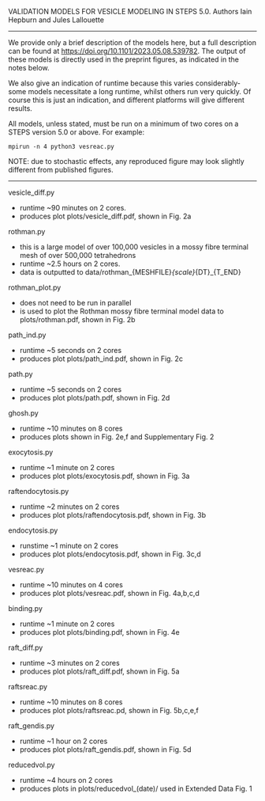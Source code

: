 
VALIDATION MODELS FOR VESICLE MODELING IN STEPS 5.0. 
Authors Iain Hepburn and Jules Lallouette

---------------------------------------------------------------------

We provide only a brief description of the models here, but a full description can be found at https://doi.org/10.1101/2023.05.08.539782. 
The output of these models is directly used in the preprint figures, as indicated in the notes below. 

We also give an indication of runtime because this varies considerably- some models necessitate a long runtime, whilst others run very quickly. Of course this is just an indication, and different platforms will give different results.  

All models, unless stated, must be run on a minimum of two cores on a STEPS version 5.0 or above. For example:
 ```
 mpirun -n 4 python3 vesreac.py
 ```

NOTE: due to stochastic effects, any reproduced figure may look slightly different from published figures. 

---------------------------------------------------------------------


vesicle_diff.py
 - runtime ~90 minutes on 2 cores. 
 - produces plot plots/vesicle_diff.pdf, shown in Fig. 2a

rothman.py
 - this is a large model of over 100,000 vesicles in a mossy fibre terminal mesh of over 500,000 tetrahedrons
 - runtime ~2.5 hours on 2 cores.
 - data is outputted to data/rothman_{MESHFILE}_{scale}_{DT}_{T_END}

rothman_plot.py
 - does not need to be run in parallel
 - is used to plot the Rothman mossy fibre terminal model data to plots/rothman.pdf, shown in Fig. 2b 

path_ind.py
 - runtime ~5 seconds on 2 cores 
 - produces plot plots/path_ind.pdf, shown in Fig. 2c

path.py
 - runtime ~5 seconds on 2 cores 
 - produces plot plots/path.pdf, shown in Fig. 2d

ghosh.py
 - runtime ~10 minutes on 8 cores
 - produces plots shown in Fig. 2e,f and Supplementary Fig. 2

exocytosis.py
 - runtime ~1 minute on 2 cores 
 - produces plot plots/exocytosis.pdf, shown in Fig. 3a

raftendocytosis.py
 - runtime ~2 minutes on 2 cores 
 - produces plot plots/raftendocytosis.pdf, shown in Fig. 3b

endocytosis.py
 - runstime ~1 minute on 2 cores 
 - produces plot plots/endocytosis.pdf, shown in Fig. 3c,d

vesreac.py
 - runtime ~10 minutes on 4 cores
 - produces plot plots/vesreac.pdf, shown in Fig. 4a,b,c,d

binding.py
 - runtime ~1 minute on 2 cores
 - produces plot plots/binding.pdf, shown in Fig. 4e

raft_diff.py
 - runtime ~3 minutes on 2 cores
 - produces plot plots/raft_diff.pdf, shown in Fig. 5a

raftsreac.py
 - runtime ~10 minutes on 8 cores
 - produces plot plots/raftsreac.pd, shown in Fig. 5b,c,e,f

raft_gendis.py
 - runtime ~1 hour on 2 cores
 - produces plot plots/raft_gendis.pdf, shown in Fig. 5d


reducedvol.py
 - runtime ~4 hours on 2 cores
 - produces plots in plots/reducedvol_(date)/ used in Extended Data Fig. 1






